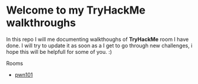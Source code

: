 # Welcome to my **TryHackMe** walkthroughs
In this repo I will me documenting walkthoughs of **TryHackMe** room I have done.
I will try to update it as soon as a I get to go through new challenges, i hope this will be helpfull for some of you. :)

Rooms
- [pwn101](https://github.com/qndrm/TryHackMe/tree/main/pwn101)
